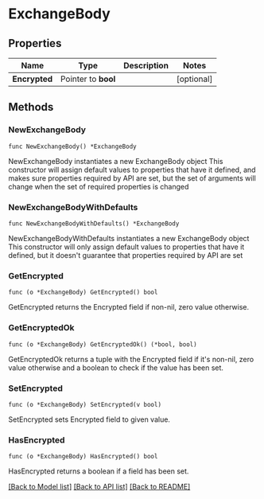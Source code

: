 # ExchangeBody

## Properties

Name | Type | Description | Notes
------------ | ------------- | ------------- | -------------
**Encrypted** | Pointer to **bool** |  | [optional] 

## Methods

### NewExchangeBody

`func NewExchangeBody() *ExchangeBody`

NewExchangeBody instantiates a new ExchangeBody object
This constructor will assign default values to properties that have it defined,
and makes sure properties required by API are set, but the set of arguments
will change when the set of required properties is changed

### NewExchangeBodyWithDefaults

`func NewExchangeBodyWithDefaults() *ExchangeBody`

NewExchangeBodyWithDefaults instantiates a new ExchangeBody object
This constructor will only assign default values to properties that have it defined,
but it doesn't guarantee that properties required by API are set

### GetEncrypted

`func (o *ExchangeBody) GetEncrypted() bool`

GetEncrypted returns the Encrypted field if non-nil, zero value otherwise.

### GetEncryptedOk

`func (o *ExchangeBody) GetEncryptedOk() (*bool, bool)`

GetEncryptedOk returns a tuple with the Encrypted field if it's non-nil, zero value otherwise
and a boolean to check if the value has been set.

### SetEncrypted

`func (o *ExchangeBody) SetEncrypted(v bool)`

SetEncrypted sets Encrypted field to given value.

### HasEncrypted

`func (o *ExchangeBody) HasEncrypted() bool`

HasEncrypted returns a boolean if a field has been set.


[[Back to Model list]](../README.md#documentation-for-models) [[Back to API list]](../README.md#documentation-for-api-endpoints) [[Back to README]](../README.md)


